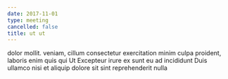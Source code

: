 ```yaml
---
date: 2017-11-01
type: meeting
cancelled: false
title: ut ut
---
```

dolor mollit. veniam, cillum consectetur exercitation minim culpa proident, laboris enim quis qui Ut Excepteur irure ex sunt eu ad incididunt Duis ullamco nisi et aliquip dolore sit sint reprehenderit nulla